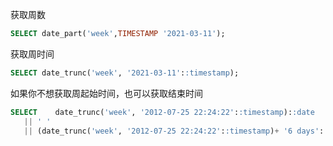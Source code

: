 获取周数

```sql
SELECT date_part('week',TIMESTAMP '2021-03-11');
```


获取周时间

```sql
SELECT date_trunc('week', '2021-03-11'::timestamp);
```

如果你不想获取周起始时间，也可以获取结束时间

```sql
SELECT    date_trunc('week', '2012-07-25 22:24:22'::timestamp)::date
   || ' '
   || (date_trunc('week', '2012-07-25 22:24:22'::timestamp)+ '6 days'::interval)::date;

```

